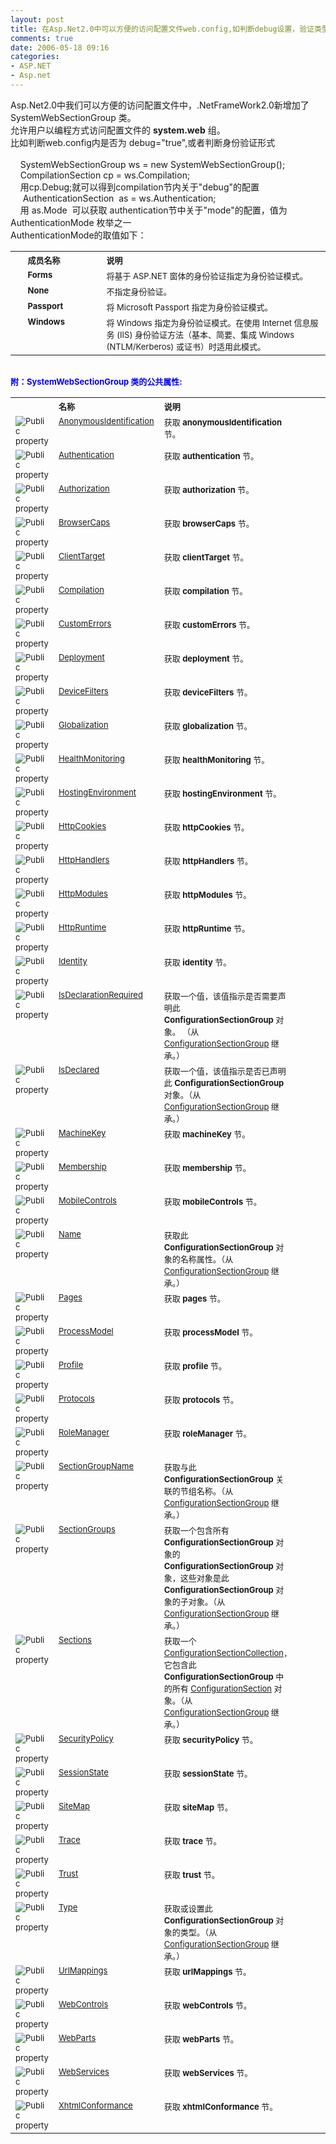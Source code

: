 ```yaml
---
layout: post
title: 在Asp.Net2.0中可以方便的访问配置文件web.config,如判断debug设置，验证类型等。
comments: true
date: 2006-05-18 09:16
categories:
- ASP.NET
- Asp.net
---
```


<p>Asp.Net2.0中我们可以方便的访问配置文件中，.NetFrameWork2.0新增加了 SystemWebSectionGroup 类。<br />允许用户以编程方式访问配置文件的 <b>system.web</b> 组。<br />比如判断web.config内是否为 debug="true",或者判断身份验证形式<br /><br />    SystemWebSectionGroup ws = new SystemWebSectionGroup();<br />    CompilationSection cp = ws.Compilation;<br />    用cp.Debug;就可以得到compilation节内关于"debug"的配置<br />     AuthenticationSection  as = ws.Authentication; <br />    用 as.Mode  可以获取 authentication节中关于"mode"的配置，值为AuthenticationMode 枚举之一<br />AuthenticationMode的取值如下：<font size="2"> </font></p>
<div id="ctl00_LibFrame_ctl09"><table class="VSShowTableBorder" cellspacing="2" cellpadding="5" width="500"><tbody>
<tr>
<th><font size="2"> </font></th>
<th align="left" width="25%"><font size="2">成员名称</font></th>
<th align="left"><font size="2">说明</font></th>
</tr>
<tr valign="top">
<td><font size="2"> </font></td>
<td><b><font size="2">Forms</font></b></td>
<td><font size="2">将基于 ASP.NET 窗体的身份验证指定为身份验证模式。 </font></td>
</tr>
<tr valign="top">
<td><font size="2"> </font></td>
<td><b><font size="2">None</font></b></td>
<td><font size="2">不指定身份验证。 </font></td>
</tr>
<tr valign="top">
<td><font size="2"> </font></td>
<td><b><font size="2">Passport</font></b></td>
<td><font size="2">将 Microsoft Passport 指定为身份验证模式。 </font></td>
</tr>
<tr valign="top">
<td><font size="2"> </font></td>
<td><b><font size="2">Windows</font></b></td>
<td><font size="2">将 Windows 指定为身份验证模式。在使用 Internet 信息服务 (IIS) 身份验证方法（基本、简要、集成 Windows (NTLM/Kerberos) 或证书）时适用此模式。 </font></td>
</tr>
</tbody></table></div>
<p><font size="2">     <br /><strong><font color="#0000ff">附：SystemWebSectionGroup 类的公共属性:</font></strong></font></p>
<script type="text/Javascript">
var ExpCollDivStr=ExpCollDivStr;
ExpCollDivStr = ExpCollDivStr + "ctl00_LibFrame_ctl066893b77,";
var ExpCollImgStr = ExpCollImgStr;
 ExpCollImgStr = ExpCollImgStr + "ctl00_LibFrame_ctl06img,";
</script><p> </p>
<div class="section" id="ctl00_LibFrame_ctl066893b77" style="DISPLAY: block">
<p></p>
<div id="ctl00_LibFrame_ctl06"><table class="memberListTable" cellspacing="2" cellpadding="5" width="500">
<colgroup><font size="2"><col width="10%">
<col width="30%">
<col width="60%"></font></colgroup>
<tbody>
<tr>
<th style="BORDER-RIGHT-STYLE: none"><font size="2"> </font></th>
<th style="BORDER-RIGHT-STYLE: none; BORDER-LEFT-STYLE: none" align="left"><font size="2">名称 </font></th>
<th style="BORDER-LEFT-STYLE: none" align="left"><font size="2">说明 </font></th>
</tr>
<tr valign="top" notsupportedon="netcf">
<td class="imageCell"><font size="2"><img alt="Public property" src="/images/hbz_images/1712a73c-779d-4021-aaac-e307c6c085bd.png3"></font></td>
<td>
<a onclick="javascript:TrackThisClick('ctl00_LibFrame_ctl06','ctl00_LibFrame_ctl07',this);" href="http://msdn2.microsoft.com/zh-cn/library/system.web.configuration.systemwebsectiongroup.anonymousidentification.aspx"><font size="2">AnonymousIdentification</font></a><font size="2"> </font>
</td>
<td><font size="2">获取 <b>anonymousIdentification</b> 节。</font></td>
</tr>
<tr valign="top" notsupportedon="netcf">
<td class="imageCell"><font size="2"><img alt="Public property" src="/images/hbz_images/1712a73c-779d-4021-aaac-e307c6c085bd.png3"></font></td>
<td>
<a onclick="javascript:TrackThisClick('ctl00_LibFrame_ctl06','ctl00_LibFrame_ctl08',this);" href="http://msdn2.microsoft.com/zh-cn/library/system.web.configuration.systemwebsectiongroup.authentication.aspx"><font size="2">Authentication</font></a><font size="2"> </font>
</td>
<td><font size="2">获取 <b>authentication</b> 节。</font></td>
</tr>
<tr valign="top" notsupportedon="netcf">
<td class="imageCell"><font size="2"><img alt="Public property" src="/images/hbz_images/1712a73c-779d-4021-aaac-e307c6c085bd.png3"></font></td>
<td>
<a onclick="javascript:TrackThisClick('ctl00_LibFrame_ctl06','ctl00_LibFrame_ctl09',this);" href="http://msdn2.microsoft.com/zh-cn/library/system.web.configuration.systemwebsectiongroup.authorization.aspx"><font size="2">Authorization</font></a><font size="2"> </font>
</td>
<td><font size="2">获取 <b>authorization</b> 节。</font></td>
</tr>
<tr valign="top" notsupportedon="netcf">
<td class="imageCell"><font size="2"><img alt="Public property" src="/images/hbz_images/1712a73c-779d-4021-aaac-e307c6c085bd.png3"></font></td>
<td>
<a onclick="javascript:TrackThisClick('ctl00_LibFrame_ctl06','ctl00_LibFrame_ctl10',this);" href="http://msdn2.microsoft.com/zh-cn/library/system.web.configuration.systemwebsectiongroup.browsercaps.aspx"><font size="2">BrowserCaps</font></a><font size="2"> </font>
</td>
<td><font size="2">获取 <b>browserCaps</b> 节。</font></td>
</tr>
<tr valign="top" notsupportedon="netcf">
<td class="imageCell"><font size="2"><img alt="Public property" src="/images/hbz_images/1712a73c-779d-4021-aaac-e307c6c085bd.png3"></font></td>
<td>
<a onclick="javascript:TrackThisClick('ctl00_LibFrame_ctl06','ctl00_LibFrame_ctl11',this);" href="http://msdn2.microsoft.com/zh-cn/library/system.web.configuration.systemwebsectiongroup.clienttarget.aspx"><font size="2">ClientTarget</font></a><font size="2"> </font>
</td>
<td><font size="2">获取 <b>clientTarget</b> 节。</font></td>
</tr>
<tr valign="top" notsupportedon="netcf">
<td class="imageCell"><font size="2"><img alt="Public property" src="/images/hbz_images/1712a73c-779d-4021-aaac-e307c6c085bd.png3"></font></td>
<td>
<a onclick="javascript:TrackThisClick('ctl00_LibFrame_ctl06','ctl00_LibFrame_ctl12',this);" href="http://msdn2.microsoft.com/zh-cn/library/system.web.configuration.systemwebsectiongroup.compilation.aspx"><font size="2">Compilation</font></a><font size="2"> </font>
</td>
<td><font size="2">获取 <b>compilation</b> 节。</font></td>
</tr>
<tr valign="top" notsupportedon="netcf">
<td class="imageCell"><font size="2"><img alt="Public property" src="/images/hbz_images/1712a73c-779d-4021-aaac-e307c6c085bd.png3"></font></td>
<td>
<a onclick="javascript:TrackThisClick('ctl00_LibFrame_ctl06','ctl00_LibFrame_ctl13',this);" href="http://msdn2.microsoft.com/zh-cn/library/system.web.configuration.systemwebsectiongroup.customerrors.aspx"><font size="2">CustomErrors</font></a><font size="2"> </font>
</td>
<td><font size="2">获取 <b>customErrors</b> 节。</font></td>
</tr>
<tr valign="top" notsupportedon="netcf">
<td class="imageCell"><font size="2"><img alt="Public property" src="/images/hbz_images/1712a73c-779d-4021-aaac-e307c6c085bd.png3"></font></td>
<td>
<a onclick="javascript:TrackThisClick('ctl00_LibFrame_ctl06','ctl00_LibFrame_ctl14',this);" href="http://msdn2.microsoft.com/zh-cn/library/system.web.configuration.systemwebsectiongroup.deployment.aspx"><font size="2">Deployment</font></a><font size="2"> </font>
</td>
<td><font size="2">获取 <b>deployment</b> 节。</font></td>
</tr>
<tr valign="top" notsupportedon="netcf">
<td class="imageCell"><font size="2"><img alt="Public property" src="/images/hbz_images/1712a73c-779d-4021-aaac-e307c6c085bd.png3"></font></td>
<td>
<a onclick="javascript:TrackThisClick('ctl00_LibFrame_ctl06','ctl00_LibFrame_ctl15',this);" href="http://msdn2.microsoft.com/zh-cn/library/system.web.configuration.systemwebsectiongroup.devicefilters.aspx"><font size="2">DeviceFilters</font></a><font size="2"> </font>
</td>
<td><font size="2">获取 <b>deviceFilters</b> 节。</font></td>
</tr>
<tr valign="top" notsupportedon="netcf">
<td class="imageCell"><font size="2"><img alt="Public property" src="/images/hbz_images/1712a73c-779d-4021-aaac-e307c6c085bd.png3"></font></td>
<td>
<a onclick="javascript:TrackThisClick('ctl00_LibFrame_ctl06','ctl00_LibFrame_ctl16',this);" href="http://msdn2.microsoft.com/zh-cn/library/system.web.configuration.systemwebsectiongroup.globalization.aspx"><font size="2">Globalization</font></a><font size="2"> </font>
</td>
<td><font size="2">获取 <b>globalization</b> 节。</font></td>
</tr>
<tr valign="top" notsupportedon="netcf">
<td class="imageCell"><font size="2"><img alt="Public property" src="/images/hbz_images/1712a73c-779d-4021-aaac-e307c6c085bd.png3"></font></td>
<td>
<a onclick="javascript:TrackThisClick('ctl00_LibFrame_ctl06','ctl00_LibFrame_ctl17',this);" href="http://msdn2.microsoft.com/zh-cn/library/system.web.configuration.systemwebsectiongroup.healthmonitoring.aspx"><font size="2">HealthMonitoring</font></a><font size="2"> </font>
</td>
<td><font size="2">获取 <b>healthMonitoring</b> 节。</font></td>
</tr>
<tr valign="top" notsupportedon="netcf">
<td class="imageCell"><font size="2"><img alt="Public property" src="/images/hbz_images/1712a73c-779d-4021-aaac-e307c6c085bd.png3"></font></td>
<td>
<a onclick="javascript:TrackThisClick('ctl00_LibFrame_ctl06','ctl00_LibFrame_ctl18',this);" href="http://msdn2.microsoft.com/zh-cn/library/system.web.configuration.systemwebsectiongroup.hostingenvironment.aspx"><font size="2">HostingEnvironment</font></a><font size="2"> </font>
</td>
<td><font size="2">获取 <b>hostingEnvironment</b> 节。</font></td>
</tr>
<tr valign="top" notsupportedon="netcf">
<td class="imageCell"><font size="2"><img alt="Public property" src="/images/hbz_images/1712a73c-779d-4021-aaac-e307c6c085bd.png3"></font></td>
<td>
<a onclick="javascript:TrackThisClick('ctl00_LibFrame_ctl06','ctl00_LibFrame_ctl19',this);" href="http://msdn2.microsoft.com/zh-cn/library/system.web.configuration.systemwebsectiongroup.httpcookies.aspx"><font size="2">HttpCookies</font></a><font size="2"> </font>
</td>
<td><font size="2">获取 <b>httpCookies</b> 节。</font></td>
</tr>
<tr valign="top" notsupportedon="netcf">
<td class="imageCell"><font size="2"><img alt="Public property" src="/images/hbz_images/1712a73c-779d-4021-aaac-e307c6c085bd.png3"></font></td>
<td>
<a onclick="javascript:TrackThisClick('ctl00_LibFrame_ctl06','ctl00_LibFrame_ctl20',this);" href="http://msdn2.microsoft.com/zh-cn/library/system.web.configuration.systemwebsectiongroup.httphandlers.aspx"><font size="2">HttpHandlers</font></a><font size="2"> </font>
</td>
<td><font size="2">获取 <b>httpHandlers</b> 节。</font></td>
</tr>
<tr valign="top" notsupportedon="netcf">
<td class="imageCell"><font size="2"><img alt="Public property" src="/images/hbz_images/1712a73c-779d-4021-aaac-e307c6c085bd.png3"></font></td>
<td>
<a onclick="javascript:TrackThisClick('ctl00_LibFrame_ctl06','ctl00_LibFrame_ctl21',this);" href="http://msdn2.microsoft.com/zh-cn/library/system.web.configuration.systemwebsectiongroup.httpmodules.aspx"><font size="2">HttpModules</font></a><font size="2"> </font>
</td>
<td><font size="2">获取 <b>httpModules</b> 节。</font></td>
</tr>
<tr valign="top" notsupportedon="netcf">
<td class="imageCell"><font size="2"><img alt="Public property" src="/images/hbz_images/1712a73c-779d-4021-aaac-e307c6c085bd.png3"></font></td>
<td>
<a onclick="javascript:TrackThisClick('ctl00_LibFrame_ctl06','ctl00_LibFrame_ctl22',this);" href="http://msdn2.microsoft.com/zh-cn/library/system.web.configuration.systemwebsectiongroup.httpruntime.aspx"><font size="2">HttpRuntime</font></a><font size="2"> </font>
</td>
<td><font size="2">获取 <b>httpRuntime</b> 节。</font></td>
</tr>
<tr valign="top" notsupportedon="netcf">
<td class="imageCell"><font size="2"><img alt="Public property" src="/images/hbz_images/1712a73c-779d-4021-aaac-e307c6c085bd.png3"></font></td>
<td>
<a onclick="javascript:TrackThisClick('ctl00_LibFrame_ctl06','ctl00_LibFrame_ctl23',this);" href="http://msdn2.microsoft.com/zh-cn/library/system.web.configuration.systemwebsectiongroup.identity.aspx"><font size="2">Identity</font></a><font size="2"> </font>
</td>
<td><font size="2">获取 <b>identity</b> 节。</font></td>
</tr>
<tr valign="top" notsupportedon="netcf" name="inheritedMember">
<td class="imageCell"><font size="2"><img alt="Public property" src="/images/hbz_images/1712a73c-779d-4021-aaac-e307c6c085bd.png3"></font></td>
<td>
<a onclick="javascript:TrackThisClick('ctl00_LibFrame_ctl06','ctl00_LibFrame_ctl24',this);" href="http://msdn2.microsoft.com/zh-cn/library/system.configuration.configurationsectiongroup.isdeclarationrequired.aspx"><font size="2">IsDeclarationRequired</font></a><font size="2">  </font>
</td>
<td>
<font size="2">获取一个值，该值指示是否需要声明此 <b>ConfigurationSectionGroup</b> 对象。 （从 </font><a onclick="javascript:TrackThisClick('ctl00_LibFrame_ctl06','ctl00_LibFrame_ctl25',this);" href="http://msdn2.microsoft.com/zh-cn/library/system.configuration.configurationsectiongroup.aspx"><font size="2">ConfigurationSectionGroup</font></a><font size="2"> 继承。）</font>
</td>
</tr>
<tr valign="top" notsupportedon="netcf" name="inheritedMember">
<td class="imageCell"><font size="2"><img alt="Public property" src="/images/hbz_images/1712a73c-779d-4021-aaac-e307c6c085bd.png3"></font></td>
<td>
<a onclick="javascript:TrackThisClick('ctl00_LibFrame_ctl06','ctl00_LibFrame_ctl26',this);" href="http://msdn2.microsoft.com/zh-cn/library/system.configuration.configurationsectiongroup.isdeclared.aspx"><font size="2">IsDeclared</font></a><font size="2">  </font>
</td>
<td>
<font size="2">获取一个值，该值指示是否已声明此 <b>ConfigurationSectionGroup</b> 对象。（从 </font><a onclick="javascript:TrackThisClick('ctl00_LibFrame_ctl06','ctl00_LibFrame_ctl27',this);" href="http://msdn2.microsoft.com/zh-cn/library/system.configuration.configurationsectiongroup.aspx"><font size="2">ConfigurationSectionGroup</font></a><font size="2"> 继承。）</font>
</td>
</tr>
<tr valign="top" notsupportedon="netcf">
<td class="imageCell"><font size="2"><img alt="Public property" src="/images/hbz_images/1712a73c-779d-4021-aaac-e307c6c085bd.png3"></font></td>
<td>
<a onclick="javascript:TrackThisClick('ctl00_LibFrame_ctl06','ctl00_LibFrame_ctl28',this);" href="http://msdn2.microsoft.com/zh-cn/library/system.web.configuration.systemwebsectiongroup.machinekey.aspx"><font size="2">MachineKey</font></a><font size="2"> </font>
</td>
<td><font size="2">获取 <b>machineKey</b> 节。</font></td>
</tr>
<tr valign="top" notsupportedon="netcf">
<td class="imageCell"><font size="2"><img alt="Public property" src="/images/hbz_images/1712a73c-779d-4021-aaac-e307c6c085bd.png3"></font></td>
<td>
<a onclick="javascript:TrackThisClick('ctl00_LibFrame_ctl06','ctl00_LibFrame_ctl29',this);" href="http://msdn2.microsoft.com/zh-cn/library/system.web.configuration.systemwebsectiongroup.membership.aspx"><font size="2">Membership</font></a><font size="2"> </font>
</td>
<td><font size="2">获取 <b>membership</b> 节。</font></td>
</tr>
<tr valign="top" notsupportedon="netcf">
<td class="imageCell"><font size="2"><img alt="Public property" src="/images/hbz_images/1712a73c-779d-4021-aaac-e307c6c085bd.png3"></font></td>
<td>
<a onclick="javascript:TrackThisClick('ctl00_LibFrame_ctl06','ctl00_LibFrame_ctl30',this);" href="http://msdn2.microsoft.com/zh-cn/library/system.web.configuration.systemwebsectiongroup.mobilecontrols.aspx"><font size="2">MobileControls</font></a><font size="2"> </font>
</td>
<td><font size="2">获取 <b>mobileControls</b> 节。</font></td>
</tr>
<tr valign="top" notsupportedon="netcf" name="inheritedMember">
<td class="imageCell"><font size="2"><img alt="Public property" src="/images/hbz_images/1712a73c-779d-4021-aaac-e307c6c085bd.png3"></font></td>
<td>
<a onclick="javascript:TrackThisClick('ctl00_LibFrame_ctl06','ctl00_LibFrame_ctl31',this);" href="http://msdn2.microsoft.com/zh-cn/library/system.configuration.configurationsectiongroup.name.aspx"><font size="2">Name</font></a><font size="2">  </font>
</td>
<td>
<font size="2">获取此 <b>ConfigurationSectionGroup</b> 对象的名称属性。（从 </font><a onclick="javascript:TrackThisClick('ctl00_LibFrame_ctl06','ctl00_LibFrame_ctl32',this);" href="http://msdn2.microsoft.com/zh-cn/library/system.configuration.configurationsectiongroup.aspx"><font size="2">ConfigurationSectionGroup</font></a><font size="2"> 继承。）</font>
</td>
</tr>
<tr valign="top" notsupportedon="netcf">
<td class="imageCell"><font size="2"><img alt="Public property" src="/images/hbz_images/1712a73c-779d-4021-aaac-e307c6c085bd.png3"></font></td>
<td>
<a onclick="javascript:TrackThisClick('ctl00_LibFrame_ctl06','ctl00_LibFrame_ctl33',this);" href="http://msdn2.microsoft.com/zh-cn/library/system.web.configuration.systemwebsectiongroup.pages.aspx"><font size="2">Pages</font></a><font size="2"> </font>
</td>
<td><font size="2">获取 <b>pages</b> 节。</font></td>
</tr>
<tr valign="top" notsupportedon="netcf">
<td class="imageCell"><font size="2"><img alt="Public property" src="/images/hbz_images/1712a73c-779d-4021-aaac-e307c6c085bd.png3"></font></td>
<td>
<a onclick="javascript:TrackThisClick('ctl00_LibFrame_ctl06','ctl00_LibFrame_ctl34',this);" href="http://msdn2.microsoft.com/zh-cn/library/system.web.configuration.systemwebsectiongroup.processmodel.aspx"><font size="2">ProcessModel</font></a><font size="2"> </font>
</td>
<td><font size="2">获取 <b>processModel</b> 节。</font></td>
</tr>
<tr valign="top" notsupportedon="netcf">
<td class="imageCell"><font size="2"><img alt="Public property" src="/images/hbz_images/1712a73c-779d-4021-aaac-e307c6c085bd.png3"></font></td>
<td>
<a onclick="javascript:TrackThisClick('ctl00_LibFrame_ctl06','ctl00_LibFrame_ctl35',this);" href="http://msdn2.microsoft.com/zh-cn/library/system.web.configuration.systemwebsectiongroup.profile.aspx"><font size="2">Profile</font></a><font size="2"> </font>
</td>
<td><font size="2">获取 <b>profile</b> 节。</font></td>
</tr>
<tr valign="top" notsupportedon="netcf">
<td class="imageCell"><font size="2"><img alt="Public property" src="/images/hbz_images/1712a73c-779d-4021-aaac-e307c6c085bd.png3"></font></td>
<td>
<a onclick="javascript:TrackThisClick('ctl00_LibFrame_ctl06','ctl00_LibFrame_ctl36',this);" href="http://msdn2.microsoft.com/zh-cn/library/system.web.configuration.systemwebsectiongroup.protocols.aspx"><font size="2">Protocols</font></a><font size="2"> </font>
</td>
<td><font size="2">获取 <b>protocols</b> 节。</font></td>
</tr>
<tr valign="top" notsupportedon="netcf">
<td class="imageCell"><font size="2"><img alt="Public property" src="/images/hbz_images/1712a73c-779d-4021-aaac-e307c6c085bd.png3"></font></td>
<td>
<a onclick="javascript:TrackThisClick('ctl00_LibFrame_ctl06','ctl00_LibFrame_ctl37',this);" href="http://msdn2.microsoft.com/zh-cn/library/system.web.configuration.systemwebsectiongroup.rolemanager.aspx"><font size="2">RoleManager</font></a><font size="2"> </font>
</td>
<td><font size="2">获取 <b>roleManager</b> 节。</font></td>
</tr>
<tr valign="top" notsupportedon="netcf" name="inheritedMember">
<td class="imageCell"><font size="2"><img alt="Public property" src="/images/hbz_images/1712a73c-779d-4021-aaac-e307c6c085bd.png3"></font></td>
<td>
<a onclick="javascript:TrackThisClick('ctl00_LibFrame_ctl06','ctl00_LibFrame_ctl38',this);" href="http://msdn2.microsoft.com/zh-cn/library/system.configuration.configurationsectiongroup.sectiongroupname.aspx"><font size="2">SectionGroupName</font></a><font size="2">  </font>
</td>
<td>
<font size="2">获取与此 <b>ConfigurationSectionGroup</b> 关联的节组名称。（从 </font><a onclick="javascript:TrackThisClick('ctl00_LibFrame_ctl06','ctl00_LibFrame_ctl39',this);" href="http://msdn2.microsoft.com/zh-cn/library/system.configuration.configurationsectiongroup.aspx"><font size="2">ConfigurationSectionGroup</font></a><font size="2"> 继承。）</font>
</td>
</tr>
<tr valign="top" notsupportedon="netcf" name="inheritedMember">
<td class="imageCell"><font size="2"><img alt="Public property" src="/images/hbz_images/1712a73c-779d-4021-aaac-e307c6c085bd.png3"></font></td>
<td>
<a onclick="javascript:TrackThisClick('ctl00_LibFrame_ctl06','ctl00_LibFrame_ctl40',this);" href="http://msdn2.microsoft.com/zh-cn/library/system.configuration.configurationsectiongroup.sectiongroups.aspx"><font size="2">SectionGroups</font></a><font size="2">  </font>
</td>
<td>
<font size="2">获取一个包含所有 <b>ConfigurationSectionGroup</b> 对象的 <b>ConfigurationSectionGroup</b> 对象，这些对象是此 <b>ConfigurationSectionGroup</b> 对象的子对象。（从 </font><a onclick="javascript:TrackThisClick('ctl00_LibFrame_ctl06','ctl00_LibFrame_ctl41',this);" href="http://msdn2.microsoft.com/zh-cn/library/system.configuration.configurationsectiongroup.aspx"><font size="2">ConfigurationSectionGroup</font></a><font size="2"> 继承。）</font>
</td>
</tr>
<tr valign="top" notsupportedon="netcf" name="inheritedMember">
<td class="imageCell"><font size="2"><img alt="Public property" src="/images/hbz_images/1712a73c-779d-4021-aaac-e307c6c085bd.png3"></font></td>
<td>
<a onclick="javascript:TrackThisClick('ctl00_LibFrame_ctl06','ctl00_LibFrame_ctl42',this);" href="http://msdn2.microsoft.com/zh-cn/library/system.configuration.configurationsectiongroup.sections.aspx"><font size="2">Sections</font></a><font size="2">  </font>
</td>
<td>
<font size="2">获取一个 </font><a onclick="javascript:TrackThisClick('ctl00_LibFrame_ctl06','ctl00_LibFrame_ctl43',this);" href="http://msdn2.microsoft.com/zh-cn/library/system.configuration.configurationsectioncollection.aspx"><font size="2">ConfigurationSectionCollection</font></a><font size="2">，它包含此 <b>ConfigurationSectionGroup</b> 中的所有 </font><a onclick="javascript:TrackThisClick('ctl00_LibFrame_ctl06','ctl00_LibFrame_ctl44',this);" href="http://msdn2.microsoft.com/zh-cn/library/system.configuration.configurationsection.aspx"><font size="2">ConfigurationSection</font></a><font size="2"> 对象。（从 </font><a onclick="javascript:TrackThisClick('ctl00_LibFrame_ctl06','ctl00_LibFrame_ctl45',this);" href="http://msdn2.microsoft.com/zh-cn/library/system.configuration.configurationsectiongroup.aspx"><font size="2">ConfigurationSectionGroup</font></a><font size="2"> 继承。）</font>
</td>
</tr>
<tr valign="top" notsupportedon="netcf">
<td class="imageCell"><font size="2"><img alt="Public property" src="/images/hbz_images/1712a73c-779d-4021-aaac-e307c6c085bd.png3"></font></td>
<td>
<a onclick="javascript:TrackThisClick('ctl00_LibFrame_ctl06','ctl00_LibFrame_ctl46',this);" href="http://msdn2.microsoft.com/zh-cn/library/system.web.configuration.systemwebsectiongroup.securitypolicy.aspx"><font size="2">SecurityPolicy</font></a><font size="2"> </font>
</td>
<td><font size="2">获取 <b>securityPolicy</b> 节。</font></td>
</tr>
<tr valign="top" notsupportedon="netcf">
<td class="imageCell"><font size="2"><img alt="Public property" src="/images/hbz_images/1712a73c-779d-4021-aaac-e307c6c085bd.png3"></font></td>
<td>
<a onclick="javascript:TrackThisClick('ctl00_LibFrame_ctl06','ctl00_LibFrame_ctl47',this);" href="http://msdn2.microsoft.com/zh-cn/library/system.web.configuration.systemwebsectiongroup.sessionstate.aspx"><font size="2">SessionState</font></a><font size="2"> </font>
</td>
<td><font size="2">获取 <b>sessionState</b> 节。</font></td>
</tr>
<tr valign="top" notsupportedon="netcf">
<td class="imageCell"><font size="2"><img alt="Public property" src="/images/hbz_images/1712a73c-779d-4021-aaac-e307c6c085bd.png3"></font></td>
<td>
<a onclick="javascript:TrackThisClick('ctl00_LibFrame_ctl06','ctl00_LibFrame_ctl48',this);" href="http://msdn2.microsoft.com/zh-cn/library/system.web.configuration.systemwebsectiongroup.sitemap.aspx"><font size="2">SiteMap</font></a><font size="2"> </font>
</td>
<td><font size="2">获取 <b>siteMap</b> 节。</font></td>
</tr>
<tr valign="top" notsupportedon="netcf">
<td class="imageCell"><font size="2"><img alt="Public property" src="/images/hbz_images/1712a73c-779d-4021-aaac-e307c6c085bd.png3"></font></td>
<td>
<a onclick="javascript:TrackThisClick('ctl00_LibFrame_ctl06','ctl00_LibFrame_ctl49',this);" href="http://msdn2.microsoft.com/zh-cn/library/system.web.configuration.systemwebsectiongroup.trace.aspx"><font size="2">Trace</font></a><font size="2"> </font>
</td>
<td><font size="2">获取 <b>trace</b> 节。</font></td>
</tr>
<tr valign="top" notsupportedon="netcf">
<td class="imageCell"><font size="2"><img alt="Public property" src="/images/hbz_images/1712a73c-779d-4021-aaac-e307c6c085bd.png3"></font></td>
<td>
<a onclick="javascript:TrackThisClick('ctl00_LibFrame_ctl06','ctl00_LibFrame_ctl50',this);" href="http://msdn2.microsoft.com/zh-cn/library/system.web.configuration.systemwebsectiongroup.trust.aspx"><font size="2">Trust</font></a><font size="2"> </font>
</td>
<td><font size="2">获取 <b>trust</b> 节。</font></td>
</tr>
<tr valign="top" notsupportedon="netcf" name="inheritedMember">
<td class="imageCell"><font size="2"><img alt="Public property" src="/images/hbz_images/1712a73c-779d-4021-aaac-e307c6c085bd.png3"></font></td>
<td>
<a onclick="javascript:TrackThisClick('ctl00_LibFrame_ctl06','ctl00_LibFrame_ctl51',this);" href="http://msdn2.microsoft.com/zh-cn/library/system.configuration.configurationsectiongroup.type.aspx"><font size="2">Type</font></a><font size="2">  </font>
</td>
<td>
<font size="2">获取或设置此 <b>ConfigurationSectionGroup</b> 对象的类型。（从 </font><a onclick="javascript:TrackThisClick('ctl00_LibFrame_ctl06','ctl00_LibFrame_ctl52',this);" href="http://msdn2.microsoft.com/zh-cn/library/system.configuration.configurationsectiongroup.aspx"><font size="2">ConfigurationSectionGroup</font></a><font size="2"> 继承。）</font>
</td>
</tr>
<tr valign="top" notsupportedon="netcf">
<td class="imageCell"><font size="2"><img alt="Public property" src="/images/hbz_images/1712a73c-779d-4021-aaac-e307c6c085bd.png3"></font></td>
<td>
<a onclick="javascript:TrackThisClick('ctl00_LibFrame_ctl06','ctl00_LibFrame_ctl53',this);" href="http://msdn2.microsoft.com/zh-cn/library/system.web.configuration.systemwebsectiongroup.urlmappings.aspx"><font size="2">UrlMappings</font></a><font size="2"> </font>
</td>
<td><font size="2">获取 <b>urlMappings</b> 节。</font></td>
</tr>
<tr valign="top" notsupportedon="netcf">
<td class="imageCell"><font size="2"><img alt="Public property" src="/images/hbz_images/1712a73c-779d-4021-aaac-e307c6c085bd.png3"></font></td>
<td>
<a onclick="javascript:TrackThisClick('ctl00_LibFrame_ctl06','ctl00_LibFrame_ctl54',this);" href="http://msdn2.microsoft.com/zh-cn/library/system.web.configuration.systemwebsectiongroup.webcontrols.aspx"><font size="2">WebControls</font></a><font size="2"> </font>
</td>
<td><font size="2">获取 <b>webControls</b> 节。</font></td>
</tr>
<tr valign="top" notsupportedon="netcf">
<td class="imageCell"><font size="2"><img alt="Public property" src="/images/hbz_images/1712a73c-779d-4021-aaac-e307c6c085bd.png3"></font></td>
<td>
<a onclick="javascript:TrackThisClick('ctl00_LibFrame_ctl06','ctl00_LibFrame_ctl55',this);" href="http://msdn2.microsoft.com/zh-cn/library/system.web.configuration.systemwebsectiongroup.webparts.aspx"><font size="2">WebParts</font></a><font size="2"> </font>
</td>
<td><font size="2">获取 <b>webParts</b> 节。</font></td>
</tr>
<tr valign="top" notsupportedon="netcf">
<td class="imageCell"><font size="2"><img alt="Public property" src="/images/hbz_images/1712a73c-779d-4021-aaac-e307c6c085bd.png3"></font></td>
<td>
<a onclick="javascript:TrackThisClick('ctl00_LibFrame_ctl06','ctl00_LibFrame_ctl56',this);" href="http://msdn2.microsoft.com/zh-cn/library/system.web.configuration.systemwebsectiongroup.webservices.aspx"><font size="2">WebServices</font></a><font size="2"> </font>
</td>
<td><font size="2">获取 <b>webServices</b> 节。</font></td>
</tr>
<tr valign="top" notsupportedon="netcf">
<td class="imageCell"><font size="2"><img alt="Public property" src="/images/hbz_images/1712a73c-779d-4021-aaac-e307c6c085bd.png3"></font></td>
<td>
<a onclick="javascript:TrackThisClick('ctl00_LibFrame_ctl06','ctl00_LibFrame_ctl57',this);" href="http://msdn2.microsoft.com/zh-cn/library/system.web.configuration.systemwebsectiongroup.xhtmlconformance.aspx"><font size="2">XhtmlConformance</font></a><font size="2"> </font>
</td>
<td><font size="2">获取 <b>xhtmlConformance</b> 节。</font></td>
</tr>
</tbody>
</table></div>
<p></p>
</div>				
